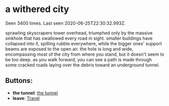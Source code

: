 # a withered city

Seen 3400 times. Last seen 2020-06-25T22:30:32.993Z.

sprawling skyscrapers tower overhead, triumphed only by the massive sinkhole that has swallowed every road in sight. smaller buildings have collapsed into it, spilling rubble everywhere, while the bigger ones' support beams are exposed to the open air. the hole is long and wide, encompassing most of the city from where you stand, but it doesn't seem to be too deep. as you walk forward, you can see a path is made through some cracked roads laying over the debris toward an underground tunnel.

## Buttons:

- **the tunnel**: [the tunnel](the-tunnel-Ne68x5o.md)
- **leave**: [Travel](Travel-travel.md)